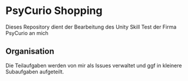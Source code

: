 # PsyCurio Shopping

Dieses Repository dient der Bearbeitung des Unity Skill Test der Firma PsyCurio an mich

## Organisation

Die Teilaufgaben werden von mir als Issues verwaltet und ggf in kleinere Subaufgaben aufgeteilt.
